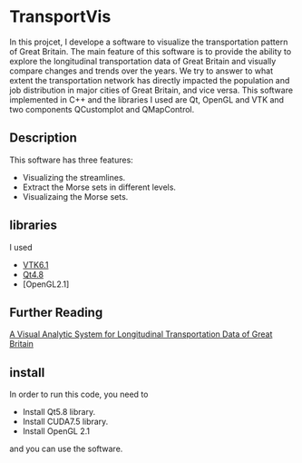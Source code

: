 # TransportVis

In this projcet, I develope a software to visualize the transportation pattern of Great Britain.  The main feature of this software is to provide the ability to explore the
longitudinal transportation data of Great Britain and visually compare changes and trends over the years.
We try to answer to what extent the transportation network has directly impacted the population and job
distribution in major cities of Great Britain, and vice versa.
This software implemented in C++ and the libraries I used are Qt, OpenGL and VTK and two components QCustomplot and QMapControl. 


## Description
This software has three features:
- Visualizing the streamlines.
- Extract the Morse sets in different levels.
- Visualizaing the Morse sets.

## libraries
I used 
- [VTK6.1](https://developer.nvidia.com/cuda-75-downloads-archive)
- [Qt4.8](https://www.qt.io/)
- [OpenGL2.1]



## Further Reading
[A Visual Analytic System for Longitudinal Transportation Data of Great Britain](http://www.uh.edu/nsm/_docs/cosc/technical-reports/2015/15_01.pdf)

## install
In order to run this code, you need to 
- Install Qt5.8 library.
- Install CUDA7.5 library.
- Install OpenGL 2.1

and you can use the software.


